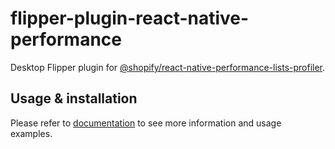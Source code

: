 # flipper-plugin-react-native-performance

Desktop Flipper plugin for [@shopify/react-native-performance-lists-profiler](/packages/react-native-performance-lists-profiler).

## Usage & installation

Please refer to [documentation](https://shopify.github.io/react-native-performance/docs/guides/react-native-performance-lists-profiler/) to see more information and usage examples.
